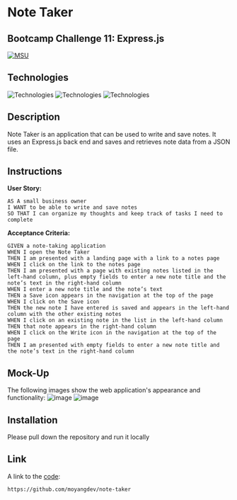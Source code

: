 # Note Taker
## Bootcamp Challenge 11: Express.js
[![MSU](https://img.shields.io/badge/MSU-Coding%20Bootcamp-green/)](https://bootcamp.msu.edu/)

## Technologies
![Technologies](https://img.shields.io/badge/Express.js-404D59?logo=Git&logoColor=white)
![Technologies](https://img.shields.io/badge/-JavaScript-007396?logo=JavaScript&logoColor=white)
![Technologies](https://img.shields.io/badge/-Git-F05032?logo=Git&logoColor=white)

## Description
Note Taker is an application that can be used to write and save notes. It uses an Express.js back end and saves and retrieves note data from a JSON file.

## Instructions
<b>User Story:</b><br />
```
AS A small business owner
I WANT to be able to write and save notes
SO THAT I can organize my thoughts and keep track of tasks I need to complete
```

<b>Acceptance Criteria:</b><br />
```
GIVEN a note-taking application
WHEN I open the Note Taker
THEN I am presented with a landing page with a link to a notes page
WHEN I click on the link to the notes page
THEN I am presented with a page with existing notes listed in the left-hand column, plus empty fields to enter a new note title and the note’s text in the right-hand column
WHEN I enter a new note title and the note’s text
THEN a Save icon appears in the navigation at the top of the page
WHEN I click on the Save icon
THEN the new note I have entered is saved and appears in the left-hand column with the other existing notes
WHEN I click on an existing note in the list in the left-hand column
THEN that note appears in the right-hand column
WHEN I click on the Write icon in the navigation at the top of the page
THEN I am presented with empty fields to enter a new note title and the note’s text in the right-hand column
```
## Mock-Up
The following images show the web application's appearance and functionality:
![image](https://user-images.githubusercontent.com/98504854/164965105-b2c7844e-e166-4b28-ba40-04977d0d6815.png)
![image](https://user-images.githubusercontent.com/98504854/164965112-1a0880c2-cdd1-4bf4-b309-e2eb156158b4.png)

## Installation
Please pull down the repository and run it locally <br />

## Link
A link to the [code](https://github.com/moyangdev/note-taker):
```
https://github.com/moyangdev/note-taker
```
